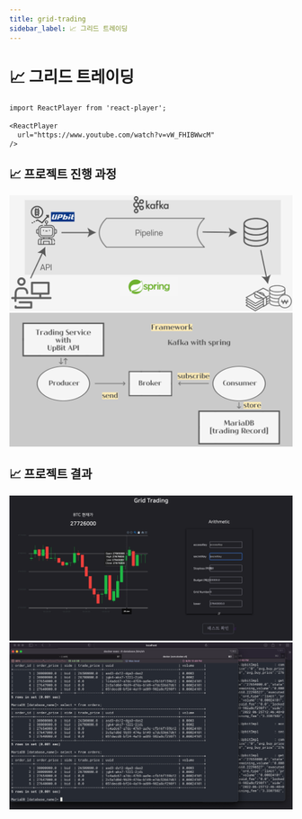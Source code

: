 ```yaml
---
title: grid-trading
sidebar_label: 📈 그리드 트레이딩
---
```


# 📈 그리드 트레이딩

```mdx-code-block
import ReactPlayer from 'react-player';

<ReactPlayer
  url="https://www.youtube.com/watch?v=vW_FHIBWwcM"
/>
```

## 📈 프로젝트 진행 과정

![](./assets/grid-trading/1.png)
![](./assets/grid-trading/2.png)

## 📈 프로젝트 결과

![](./assets/grid-trading/3.png)
![](./assets/grid-trading/4.png)

